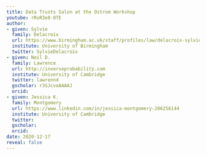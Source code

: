 ```yaml
---
title: Data Trusts Salon at the Ostrom Workshop
youtube: rRvR3e8-8TE
author:
- given: Sylvie
  family: Delacroix
  url: https://www.birmingham.ac.uk/staff/profiles/law/delacroix-sylvie.aspx
  institute: University of Birmingham
  twitter: SylvieDelacroix
- given: Neil D.
  family: Lawrence
  url: http://inverseprobability.com
  institute: University of Cambridge
  twitter: lawrennd
  gscholar: r3SJcvoAAAAJ
  orcid: 
- given: Jessica K.
  family: Montgomery
  url: https://www.linkedin.com/in/jessica-montgomery-206256144
  institute: University of Cambridge
  twitter: 
  gscholar: 
  orcid: 
date: 2020-12-17
reveal: false
---
```

